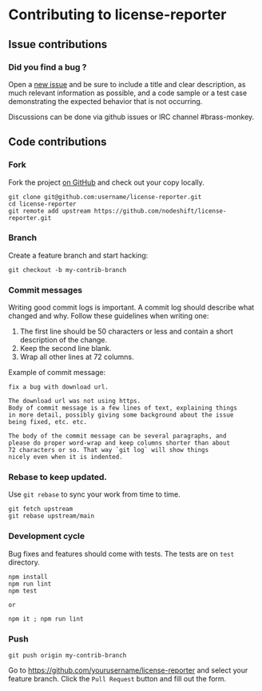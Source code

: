# Contributing to license-reporter

## Issue contributions

### Did you find a bug ?

Open a [new issue](https://github.com/nodeshift/license-reporter/issues/new)
and be sure to include a title and clear description, as much relevant information
as possible, and a code sample or a test case demonstrating the expected behavior
that is not occurring.

Discussions can be done via github issues or IRC channel #brass-monkey.

## Code contributions

### Fork

Fork the project [on GitHub](https://github.com/nodeshift/license-reporter)
and check out your copy locally.

```
git clone git@github.com:username/license-reporter.git
cd license-reporter
git remote add upstream https://github.com/nodeshift/license-reporter.git
```

### Branch

Create a feature branch and start hacking:

```
git checkout -b my-contrib-branch
```

### Commit messages

Writing good commit logs is important. A commit log should describe what
changed and why. Follow these guidelines when writing one:

1. The first line should be 50 characters or less and contain a short
   description of the change.
2. Keep the second line blank.
3. Wrap all other lines at 72 columns.

Example of commit message:

```
fix a bug with download url.

The download url was not using https.
Body of commit message is a few lines of text, explaining things
in more detail, possibly giving some background about the issue
being fixed, etc. etc.

The body of the commit message can be several paragraphs, and
please do proper word-wrap and keep columns shorter than about
72 characters or so. That way `git log` will show things
nicely even when it is indented.
```

### Rebase to keep updated.

Use `git rebase` to sync your work from time to time.

```
git fetch upstream
git rebase upstream/main
```

### Development cycle

Bug fixes and features should come with tests.
The tests are on `test` directory.

```
npm install
npm run lint
npm test

or

npm it ; npm run lint
```

### Push

```
git push origin my-contrib-branch
```

Go to https://github.com/yourusername/license-reporter and select your feature branch.
Click the `Pull Request` button and fill out the form.
